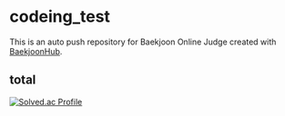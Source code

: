 # codeing_test
This is an auto push repository for Baekjoon Online Judge created with [BaekjoonHub](https://github.com/BaekjoonHub/BaekjoonHub).

## total
[![Solved.ac Profile](http://mazassumnida.wtf/api/v2/generate_badge?boj=star1431)](https://solved.ac/star1431/)
<!-- [![Solved.ac프로필](http://mazassumnida.wtf/api/generate_badge?boj=star1431)](https://solved.ac/star1431/) -->
